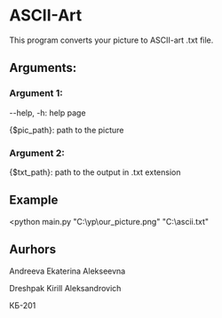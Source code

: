 # ASCII-Art

This program converts your picture to ASCII-art .txt file.

## Arguments:

### Argument 1:

--help, -h: help page

{$pic_path}: path to the picture

### Argument 2:

{$txt_path}: path to the output in .txt extension

## Example

<python main.py "C:\yp\our_picture.png" "C:\ascii.txt"

## Aurhors

Andreeva Ekaterina Alekseevna

Dreshpak Kirill Aleksandrovich

КБ-201
